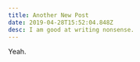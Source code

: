 ```yaml
---
title: Another New Post
date: 2019-04-28T15:52:04.848Z
desc: I am good at writing nonsense.
---
```

Yeah.
